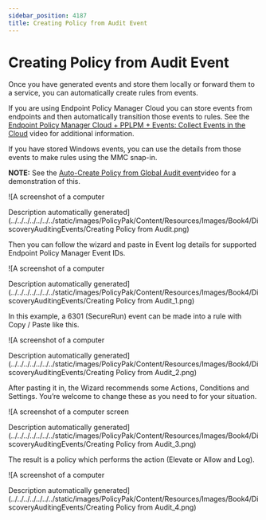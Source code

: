 ```yaml
---
sidebar_position: 4187
title: Creating Policy from Audit Event
---
```


# Creating Policy from Audit Event

Once you have generated events and store them locally or forward them to a service, you can automatically create rules from events.

If you are using Endpoint Policy Manager Cloud you can store events from endpoints and then automatically transition those events to rules. See the [Endpoint Policy Manager Cloud + PPLPM + Events: Collect Events in the Cloud](../../../Video/LeastPrivilege/CloudEvents "Endpoint Policy Manager Cloud + PPLPM + Events: Collect Events in the Cloud") video for additional information.

If you have stored Windows events, you can use the details from those events to make rules using the MMC snap-in.

**NOTE:** See the [Auto-Create Policy from Global Audit event](../../../Video/LeastPrivilege/GlobalAuditEvent "Auto-Create Policy from Global Audit event")video for a demonstration of this.

![A screenshot of a computer

Description automatically generated](../../../../../../../static/images/PolicyPak/Content/Resources/Images/Book4/DiscoveryAuditingEvents/Creating Policy from Audit.png)

Then you can follow the wizard and paste in Event log details for supported Endpoint Policy Manager Event IDs.

![A screenshot of a computer

Description automatically generated](../../../../../../../static/images/PolicyPak/Content/Resources/Images/Book4/DiscoveryAuditingEvents/Creating Policy from Audit_1.png)

In this example, a 6301 (SecureRun) event can be made into a rule with Copy / Paste like this.

![A screenshot of a computer

Description automatically generated](../../../../../../../static/images/PolicyPak/Content/Resources/Images/Book4/DiscoveryAuditingEvents/Creating Policy from Audit_2.png)

After pasting it in, the Wizard recommends some Actions, Conditions and Settings. You’re welcome to change these as you need to for your situation.

![A screenshot of a computer screen

Description automatically generated](../../../../../../../static/images/PolicyPak/Content/Resources/Images/Book4/DiscoveryAuditingEvents/Creating Policy from Audit_3.png)

The result is a policy which performs the action (Elevate or Allow and Log).

![A screenshot of a computer

Description automatically generated](../../../../../../../static/images/PolicyPak/Content/Resources/Images/Book4/DiscoveryAuditingEvents/Creating Policy from Audit_4.png)